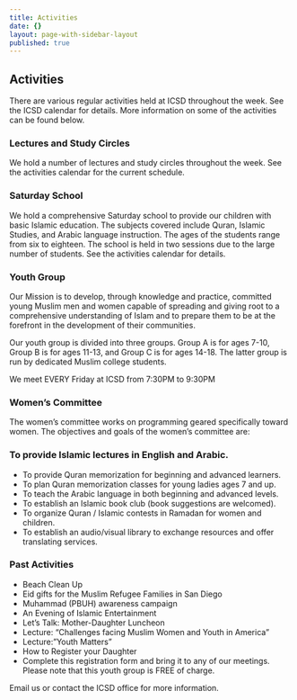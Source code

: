 ```yaml
---
title: Activities
date: {}
layout: page-with-sidebar-layout
published: true
---
```


## Activities
There are various regular activities held at ICSD throughout the week. See the ICSD calendar for details. More information on some of the activities can be found below.

### Lectures and Study Circles
We hold a number of lectures and study circles throughout the week. See the activities calendar for the current schedule.

### Saturday School
We hold a comprehensive Saturday school to provide our children with basic Islamic education. The subjects covered include Quran, Islamic Studies, and Arabic language instruction. The ages of the students range from six to eighteen. The school is held in two sessions due to the large number of students. See the activities calendar for details.

### Youth Group
Our Mission is to develop, through knowledge and practice, committed young Muslim men and women capable of spreading and giving root to a comprehensive understanding of Islam and to prepare them to be at the forefront in the development of their communities.

Our youth group is divided into three groups. Group A is for ages 7-10, Group B is for ages 11-13, and Group C is for ages 14-18. The latter group is run by dedicated Muslim college students.

We meet EVERY Friday at ICSD from 7:30PM to 9:30PM

### Women’s Committee
The women’s committee works on programming geared specifically toward women. The objectives and goals of the women’s committee are:

### To provide Islamic lectures in English and Arabic.
- To provide Quran memorization for beginning and advanced learners.  
- To plan Quran memorization classes for young ladies ages 7 and up.  
- To teach the Arabic language in both beginning and advanced levels.  
- To establish an Islamic book club (book suggestions are welcomed).  
- To organize Quran / Islamic contests in Ramadan for women and children.  
- To establish an audio/visual library to exchange resources and offer translating services.

### Past Activities

- Beach Clean Up  
- Eid gifts for the Muslim Refugee Families in San Diego  
- Muhammad (PBUH) awareness campaign  
- An Evening of Islamic Entertainment  
- Let’s Talk: Mother-Daughter Luncheon  
- Lecture: “Challenges facing Muslim Women and Youth in America”  
- Lecture:”Youth Matters”  
- How to Register your Daughter  
- Complete this registration form and bring it to any of our meetings. Please note that this youth group is FREE of charge.

Email us or contact the ICSD office for more information.
